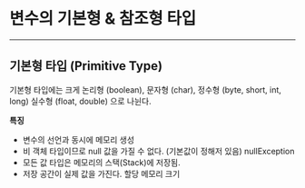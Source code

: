 
# 변수의 기본형 & 참조형 타입 

---
## 기본형 타입 (Primitive Type)
기본형 타입에는 크게 논리형 (boolean), 문자형 (char), 정수형 (byte, short, int, long) 실수형 (float, double) 으로 나뉜다. 

**특징** 
- 변수의 선언과 동시에 메모리 생성 
- 비 객체 타입이므로 null 값을 가질 수 없다. (기본값이 정해저 있음) nullException
- 모든 값 타입은 메모리의 스택(Stack)에 저장됨.
- 저장 공간이 실제 값을 가진다. 
할당 메모리 크기 
